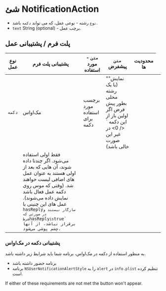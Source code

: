 # شئ NotificationAction

* `نوع` رشته - نوعی عمل، که می تواند `دکمه` باشد.
* `text` String (optional) - برچب عمل.

## پلت فرم / پشتیبانی عمل

| نوع عمل | پشتیبانی پلت فرم | `متن` - مورد استفاده         | `متن` پیشفرض                                                                                                                                                                                                                                                                                                                                                                                                                          | محدودیت ها |
| ------- | ---------------- | ---------------------------- | ------------------------------------------------------------------------------------------------------------------------------------------------------------------------------------------------------------------------------------------------------------------------------------------------------------------------------------------------------------------------------------------------------------------------------------- | ---------- |
| `دکمه`  | مک‌اواس          | برچسب مورد استفاده برای دکمه | "نمایش" (یا یک رشته محلی بطور پیش فرض اگر اولین بار از این دکمه ` </ 0> در غیر این صورت خالی باشد)</td>
  <td>فقط اولی استفاده می‌شود. اگر چندتا داده شوند، آن هایی که بعد از اولی هستند به عنوان عمل های اضافی لیست خواهند شد. (وقتی که موس روی دکمه عمل فعال باشد نمایش داده می‌شوند). عمل های این چنینی با <code>hasReply` سازگار نیستند و در صورتی که شرط `hasReply` is `true` برقرار نباشد، از آنها چشم پوشی می‌شود. |

### پشتیبانی دکمه در مک‌اواس

به منظور استفاده از دکمه در مک‌اواس، برنامه شما باید شرایط زیر داشته باشد.

* برنامه حضور داشته باشد
* برنامه `NSUserNotificationAlertStyle` را به `alert` در `info.plist` تنظیم کرده است.

If either of these requirements are not met the button won't appear.
